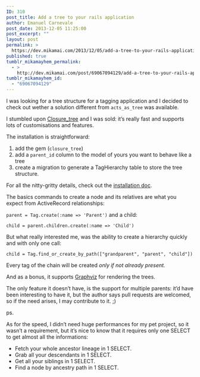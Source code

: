 ```yaml
---
ID: 310
post_title: Add a tree to your rails application
author: Emanuel Carnevale
post_date: 2013-12-05 11:25:00
post_excerpt: ""
layout: post
permalink: >
  https://dev.mikamai.com/2013/12/05/add-a-tree-to-your-rails-application/
published: true
tumblr_mikamayhem_permalink:
  - >
    http://dev.mikamai.com/post/69067094129/add-a-tree-to-your-rails-application
tumblr_mikamayhem_id:
  - "69067094129"
---
```

<p>I was looking for a tree structure for a tagging application and I decided to check out wether a solution different from <code>acts_as_tree</code> was available.</p>

<p>I stumbled upon <a href="https://github.com/mceachen/closure_tree">Closure_tree</a> and I was sold: it’s really fast and supports lots of customisations and features.</p>

<p>The installation is straightforward:</p>

<ol><li>add the gem (<code>closure_tree</code>)</li>
<li>add a <code>parent_id</code> column to the model of yours you want to behave like a tree</li>
<li>create a migration to generate a TagHierarchy table to store the tree structure.</li>
</ol><p>For all the nitty-gritty details, check out the <a href="https://github.com/mceachen/closure_tree#installation">installation doc</a>.</p>

<p>The basics commands to create a node and its relatives are what you expect from ActiveRecord relationships:</p>

<p><code>parent = Tag.create(:name =&gt; 'Parent')</code>
and a child:</p>

<p><code>child = parent.children.create(:name =&gt; 'Child')</code></p>

<p>But what really interested me, was the ability to create a hierarchy quickly and with only one call:</p>

<p><code>child = Tag.find_or_create_by_path(["grandparent", "parent", "child"])</code></p>

<p>Every tag of the chain will be created <em>only if not already present.</em></p>

<p>And as a bonus, it supports <a href="http://www.graphviz.org/">Graphviz</a> for rendering the trees.</p>

<p>The only feature it doesn’t have, is the support for multiple parents: it’d have been interesting to have it, but the author says pull requests are welcomed, so if the need arises, I may contribute to it. ;)</p>

<p>ps.</p>

<p>As for the speed, I didn’t need huge performances for my pet project, so it wasn’t a requirement, but it’s nice to know that it requires only one SELECT to get almost all the informations:</p>

<ul><li>Fetch your whole ancestor lineage in 1 SELECT.</li>
<li>Grab all your descendants in 1 SELECT.</li>
<li>Get all your siblings in 1 SELECT.</li>
<li>Find a node by ancestry path in 1 SELECT.</li>
</ul>
